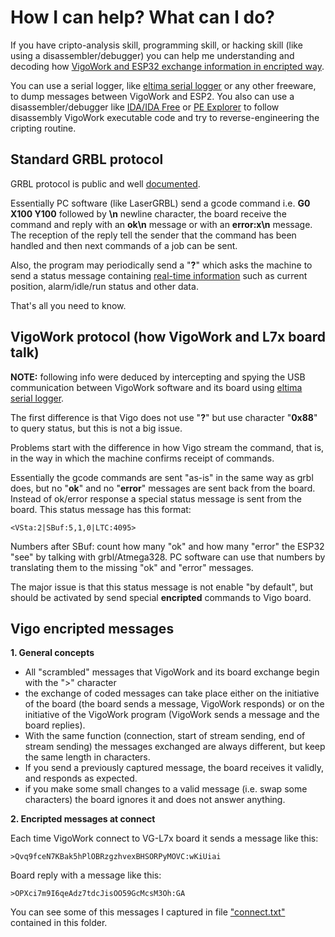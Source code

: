 # How I can help? What can I do?

If you have cripto-analysis skill, programming skill, or hacking skill (like using a disassembler/debugger) you can help me understanding and decoding how [VigoWork and ESP32 exchange information in encripted way](https://github.com/arkypita/Vigotech-VG-L7X/tree/main/Protocol#vigo-encripted-messages).

You can use a serial logger, like [eltima serial logger](www.eltima.com/products/rs232-data-logger) or any other freeware, to dump messages between VigoWork and ESP2.
You also can use a disassembler/debugger like [IDA/IDA Free](https://www.hex-rays.com/products/ida/) or [PE Explorer](http://www.heaventools.com/PE_Explorer_disassembler.htm)
to follow disassembly VigoWork executable code and try to reverse-engineering the cripting routine.


## Standard GRBL protocol

GRBL protocol is public and well [documented](https://github.com/gnea/grbl/wiki/Grbl-v1.1-Interface).

Essentially PC software (like LaserGRBL) send a gcode command i.e. **G0 X100 Y100** followed by **\n** newline character, the board receive the command and reply with an **ok\n** message or with an **error:x\n** message. The reception of the reply tell the sender that the command has been handled and then next commands of a job can be sent.

Also, the program may periodically send a "**?**" which asks the machine to send a status message containing [real-time information](https://github.com/gnea/grbl/wiki/Grbl-v1.1-Interface#real-time-status-reports) such as current position, alarm/idle/run status and other data.

That's all you need to know.



## VigoWork protocol (how VigoWork and L7x board talk)

**NOTE:** following info were deduced by intercepting and spying the USB communication between VigoWork software and its board using [eltima serial logger](www.eltima.com/products/rs232-data-logger).

The first difference is that Vigo does not use "**?**" but use character "**0x88**" to query status, but this is not a big issue.

Problems start with the difference in how Vigo stream the command, that is, in the way in which the machine confirms receipt of commands.

Essentially the gcode commands are sent "as-is" in the same way as grbl does, but no "**ok**" and no "**error**" messages are sent back from the board. Instead of ok/error response a special status message is sent from the board. This status message has this format:

`<VSta:2|SBuf:5,1,0|LTC:4095>`

Numbers after SBuf: count how many "ok" and how many "error" the ESP32 "see" by talking with grbl/Atmega328.
PC software can use that numbers by translating them to the missing "ok" and "error" messages.

The major issue is that this status message is not enable "by default", but should be activated by send special **encripted** commands to Vigo board.

## Vigo encripted messages

**1. General concepts**
- All "scrambled" messages that VigoWork and its board exchange begin with the ">" character
- the exchange of coded messages can take place either on the initiative of the board (the board sends a message, VigoWork responds) or on the initiative of the VigoWork program (VigoWork sends a message and the board replies).
- With the same function (connection, start of stream sending, end of stream sending) the messages exchanged are always different, but keep the same length in characters.
- If you send a previously captured message, the board receives it validly, and responds as expected.
- if you make some small changes to a valid message (i.e. swap some characters) the board ignores it and does not answer anything.

**2. Encripted messages at connect**

Each time VigoWork connect to VG-L7x board it sends a message like this:

`>Qvq9fceN7KBak5hPlOBRzgzhvexBHSORPyMOVC:wKiUiai`

Board reply with a message like this:

`>OPXci7m9I6qeAdz7tdcJisOO59GcMcsM3Oh:GA`

You can see some of this messages I captured in file ["connect.txt"](https://github.com/arkypita/Vigotech-VG-L7X/blob/main/Protocol/connect.txt) contained in this folder.


